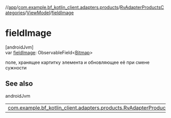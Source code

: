 //[app](../../../../index.md)/[com.example.bf_kotlin_client.adapters.products](../../index.md)/[RvAdapterProductsCategories](../index.md)/[ViewModel](index.md)/[fieldImage](field-image.md)

# fieldImage

[androidJvm]\
var [fieldImage](field-image.md): ObservableField&lt;[Bitmap](https://developer.android.com/reference/kotlin/android/graphics/Bitmap.html)&gt;

поле, хранящее картитку элемента и обновляющее её при смене сужности

## See also

androidJvm

| | |
|---|---|
| [com.example.bf_kotlin_client.adapters.products.RvAdapterProductsCategories.ViewModel](product-category.md) |  |
